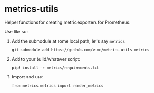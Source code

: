 # metrics-utils
Helper functions for creating metric exporters for Prometheus.

Use like so:

1. Add the submodule at some local path, let's say `metrics`
   ```
   git submodule add https://github.com/vimc/metrics-utils metrics
   ```
2. Add to your build/whatever script:
   ```
   pip3 install -r metrics/requirements.txt
   ```
3. Import and use:
   ```
   from metrics.metrics import render_metrics

   ```
